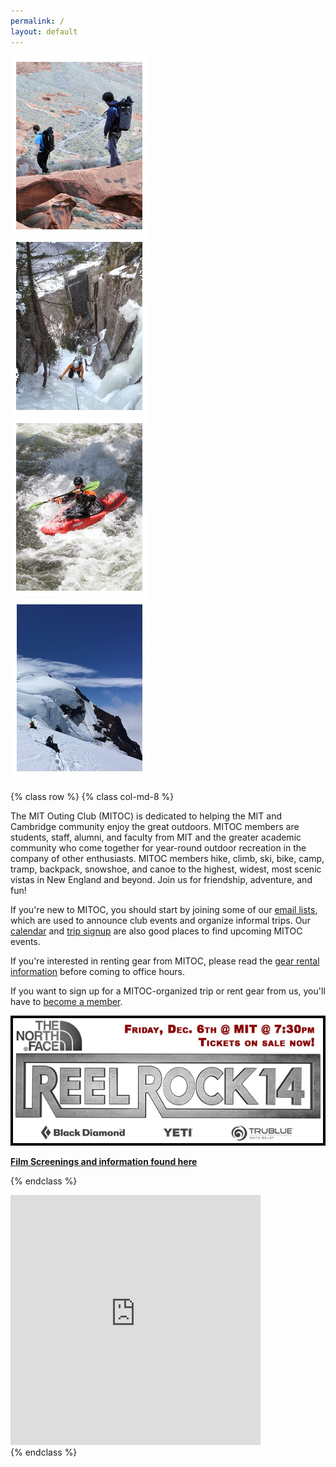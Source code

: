 ```yaml
---
permalink: /
layout: default
---
```


<script>
    // Redirect a few popular pages old URL towards the new ones
    var redirections = {
        '#pay': '/pay', 
        '#calendar': '/calendar', 
        '#donate': '/donate', 
        '#join': '/join', 
        '#mailing-lists': '/lists',
        '#rental': '/rentals'
    }
    if (redirections[window.location.hash]) {
        window.location = redirections[window.location.hash]
    }
</script>

<div class="row hidden-sm hidden-xs" style="margin-bottom: 20px;">
    <div class="col-md-3" style="overflow:hidden;"><img src="images/front/pic1.jpg" alt="" width="220" height="286"/>
    </div>
    <div class="col-md-3" style="overflow:hidden;"><img src="images/front/pic2.jpg" alt="" width="220" height="286"/>
    </div>
    <div class="col-md-3" style="overflow:hidden;"><img src="images/front/pic3.jpg" alt="" width="220" height="286"/>
    </div>
    <div class="col-md-3" style="overflow:hidden;"><img src="images/front/pic4.jpg" alt="" width="220" height="286"/>
    </div>
</div>

{% class row %}
{% class col-md-8 %}

The MIT Outing Club (MITOC) is dedicated to helping the MIT and Cambridge community enjoy the great outdoors. MITOC members are students, staff, alumni, and faculty from MIT and the greater academic community who come together for year-round outdoor recreation in the company of other enthusiasts. MITOC members hike, climb, ski, bike, camp, tramp, backpack, snowshoe, and canoe to the highest, widest, most scenic vistas in New England and beyond. Join us for friendship, adventure, and fun!

If you're new to MITOC, you should start by joining some of our [email lists](/mailing-lists), which are used to announce club events and organize informal trips. Our [calendar](/calendar) and [trip signup](https://mitoc-trips.mit.edu/trips/) are also good places to find upcoming MITOC events.

If you're interested in renting gear from MITOC, please read the [gear rental information](/rentals) before coming to office hours.

If you want to sign up for a MITOC-organized trip or rent gear from us, you'll have to [become a member](/join).

[![Reel Rock 14](images/front/rr14-home.jpg)](/events/screenings)

[**Film Screenings and information found here**](/events/screenings)

{% endclass %}
<div class="col-md-4">
    <div class="embed-responsive embed-responsive-square">
    <iframe src="https://calendar.google.com/calendar/embed?showTitle=0&amp;showNav=0&amp;showPrint=0&amp;showCalendars=0&amp;mode=AGENDA&amp;height=400&amp;wkst=1&amp;bgcolor=%23FFFFFF&amp;src=nf2filjvmi1s2kipeo5pahr56c@group.calendar.google.com&amp;color=%23125A12&amp;ctz=America%2FNew_York" style="border-width:0" width="400" height="400" frameborder="0" scrolling="no"></iframe>
    </div>
</div>
{% endclass %}

